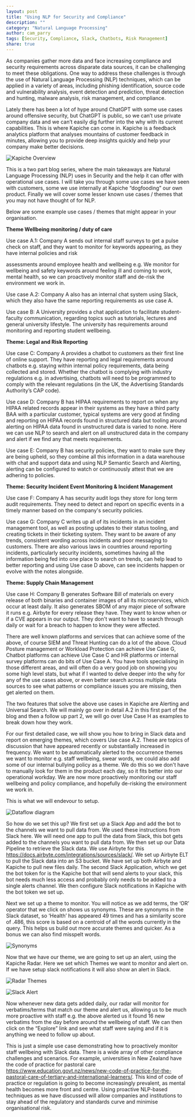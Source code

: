 ```yaml
---
layout: post
title: "Using NLP for Security and Compliance"
description: ""
category: "Natural Language Processing"
author: cam_parry
tags: [Security, Compliance, Slack, Chatbots, Risk Management]
share: true
---
```



As companies gather more data and face increasing compliance and security requirements across disparate data sources, it can be challenging to meet these obligations. One way to address these challenges is through the use of Natural Language Processing (NLP) techniques, which can be applied in a variety of areas, including phishing identification, source code and vulnerability analysis, event detection and prediction, threat detection and hunting, malware analysis, risk management, and compliance.

Lately there has been a lot of hype around ChatGPT with some use cases around offensive security, but ChatGPT is public, so we can’t use private company data and we can’t easily dig further into the why with its current capabilities. This is where Kapiche can come in. Kapiche is a feedback analytics platform that analyses mountains of customer feedback in minutes, allowing you to provide deep insights quickly and help your company make better decisions.

![Kapiche Overview](/images/Kapiche_Overview.png)

This is a two part blog series, where the main takeaways are Natural Language Processing (NLP) uses in Security and the help it can offer with operational use cases. I will take you through some use cases we have seen with customers, some we use internally at Kapiche “dogfooding” our own product. Finally we will cover some lesser known use cases / themes that you may not have thought of for NLP.

Below are some example use cases  / themes that might appear in your organisation.

**Theme Wellbeing monitoring / duty of care**

Use case A.1: Company A sends out internal staff surveys to get a pulse check on staff, and they want to monitor for keywords appearing, as they have internal policies and risk 

assessments around employee health and wellbeing e.g. We monitor for wellbeing and safety keywords around feeling ill and coming to work, mental health, so we can proactively monitor staff and de-risk the environment we work in.

Use case A.2: Company A also has an internal chat system using Slack, which they also have the same reporting requirements as use case A.

Use case B: A University provides a chat application to facilitate  student-faculty communication, regarding topics such as tutorials, lectures and general university lifestyle. The university has requirements around monitoring and reporting student wellbeing.

**Theme: Legal and Risk Reporting**

Use case C: Company A provides a chatbot to customers as their first line of online support. They have reporting and legal requirements around chatbots e.g. staying within internal policy requirements, data being collected and stored. Whether the chatbot is complying with industry regulations e.g. in advertising, chatbots will need to be programmed to comply with the relevant regulations (in the UK, the Advertising Standards Authority’s CAP code).‎ 

Use case D: Company B has HIPAA requirements to report on when any HIPAA related records appear in their systems as they have a third party BAA with a particular customer, typical systems are very good at finding and reporting on HIPAA records found in structured data but tooling around alerting on HIPAA data found in unstructured data is varied to none. Here we can use NLP to search and alert on all unstructured data in the company and alert if we find any that meets requirements.

Use case E: Company B has security policies, they want to make sure they are being upheld, so they combine all this information in a data warehouse with chat and support data and using NLP Semantic Search and Alerting, alerting can be configured to watch or continuously attest that we are adhering to policies.

**Theme: Security Incident Event Monitoring & Incident Management**

Use case F: Company A has security audit logs they store for long term audit requirements. They need to detect and report on specific events in a timely manner based on the company's security policies.

Use case G: Company C writes up all of its incidents in an incident management tool, as well as posting updates to their status tooling, and creating tickets in their ticketing system. They want to be aware of any trends, consistent wording across incidents and poor messaging to customers. There are also various laws in countries around reporting incidents, particularly security incidents, sometimes having all the information being fed into one place to search on trends, can help lead to better reporting and using Use case D above, can see incidents happen or evolve with the notes alongside.

**Theme: Supply Chain Management**

Use case H: Company B generates Software Bill of materials on every release of both binaries and container images of all its microservices, which occur at least daily. It also generates SBOM of any major piece of software it runs e.g. Airbyte for every release they have. They want to know when or if a CVE appears in our output. They don't want to have to search through daily or wait for a breach to happen to know they were affected.

There are well known platforms and services that can achieve some of the above, of course SIEM and Threat Hunting can do a lot of the above. Cloud Posture management or Workload Protection can achieve Use Case G, Chatbot platforms can achieve Use Case C and HR platforms or internal survey platforms can do bits of Use Case A. You have tools specialising in those different areas, and will often do a very good job on showing you some high level stats, but what if I wanted to delve deeper into the why for any of the use cases above, or even better search across multiple data sources to see what patterns or compliance issues you are missing, then get alerted on them. 

The two features that solve the above use cases in Kapiche are Alerting and Universal Search. 
We will mainly go over in detail A.2 in this first part of the blog and then a follow up part 2, we will go over Use Case H as examples to break down how they work.

For our first detailed case, we will show you how to bring in Slack data and report on emerging themes, which covers Use case A.2. These are topics of discussion that have appeared recently or substantially increased in frequency. We want to be automatically alerted to the occurrence themes we want to monitor e.g. staff wellbeing, swear words, we could also add some of our internal bullying policy as a theme. We do this so we don't have to manually look for them in the product each day, so it fits better into our operational workday. We are now more proactively monitoring our staff wellbeing and policy compliance, and hopefully de-risking the environment we work in. 

This is what we will endevour to setup.

![Dataflow diagram](/images/slack-blog-post-dataflow.png)

So how do we set this up? We first set up a Slack App and add the bot to the channels we want to pull data from. We used these instructions from Slack here.
We will need one app to pull the data from Slack, this bot gets added to the channels you want to pull data from. We then set up our Data Pipeline to retrieve the Slack data. We use Airbyte for this https://docs.airbyte.com/integrations/sources/slack/. We set up Airbyte ELT to pull the Slack data into an S3 bucket. We have set up both Airbyte and Kapiche to pull new files daily.
The second Slack Application, which we get the bot token for is the Kapiche bot that will send alerts to your slack, this bot needs much less access and probably only needs to be added to a single alerts channel. We then configure Slack notifications in Kapiche with the bot token we set up.

Next we set up a theme to monitor.
You will notice as we add terms, the ‘OR’ operator that we click on shows us synonyms. These are synonyms in the Slack dataset, so ‘Health’ has appeared 49 times and has a similarity score of .486, this score is based on a centroid of all the words currently in the query. This helps us build out more accurate themes and quicker. As a bonus we can also find misspelt words.

![Synonyms](/images/ALL-Query-Kapiche-wellbeing-query.png)

Now that we have our theme, we are going to set up an alert, using the Kapiche Radar. Here we set which Themes we want to monitor and alert on. If we have setup slack notifications it will also show an alert in Slack.

![Radar Themes](/images/ALL-Analysis-Kapiche-Radar.png)

![Slack Alert](/images/Kapiche-Slack-Radar.png)

Now whenever new data gets added daily, our radar will monitor for verbatims/terms that match our theme and alert us, allowing us to be much more proactive with staff e.g. the above alerted us it found 16 new verbatims from the day before around the wellbeing of staff. We can then click on the “Explore” link and see what staff were saying and if it is anything we need to follow up about.

This is just a simple use case demonstrating how to proactively monitor staff wellbeing with Slack data. There is a wide array of other compliance challenges and scenarios. For example, universities in New Zealand have the code of practice for pastoral care https://www.education.govt.nz/news/new-code-of-practice-for-the-pastoral-care-of-tertiary-and-international-learners/. This kind of code of practice or regulation is going to become increasingly prevalent, as mental health becomes more front and centre. Using proactive NLP-based techniques as we have discussed will allow companies and institutions to stay ahead of the regulatory and standards curve and minimise organisational risk.




